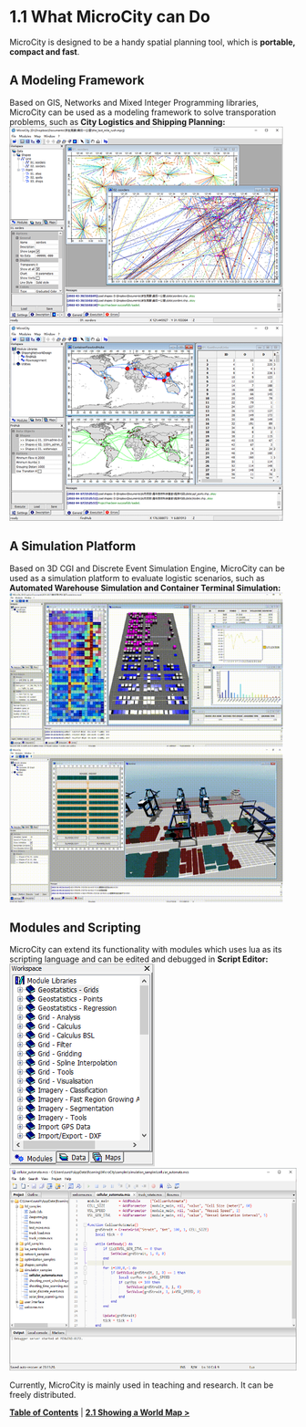 # 1.1 What MicroCity can Do
MicroCity is designed to be a handy spatial planning tool, which is **portable, compact and fast**.
## A Modeling Framework
Based on GIS, Networks and Mixed Integer Programming libraries, MicroCity can be used as a modeling framework to solve transporation problems, such as **City Logistics and Shipping Planning:**<br/>
<img src="imgs/city_logistics.png" width="480" height="344"> &nbsp;&nbsp; <img src="imgs/shipping_planning.png" width="480" height="344"><br/>
## A Simulation Platform
Based on 3D CGI and Discrete Event Simulation Engine, MicroCity can be used as a simulation platform to evaluate logistic scenarios, such as **Automated Warehouse Simulation and Container Terminal Simulation:**<br/>
<img src="imgs/warehouse_simulation.gif" width="480" height="270"> &nbsp;&nbsp; <img src="imgs/terminal_simulation.gif" width="480" height="270"><br/>
## Modules and Scripting
MicroCity can extend its functionality with modules which uses lua as its scripting language and can be edited and debugged in **Script Editor:**<br/>
![modules](imgs/modules.png)  &nbsp;&nbsp; <img src="imgs/script_editor.png" width="545" height="355"><br/>

Currently, MicroCity is mainly used in teaching and research. It can be freely distributed.<br/>

[**Table of Contents**](.) | [**2.1 Showing a World Map >**](2.1_showing_a_world_map.md)
